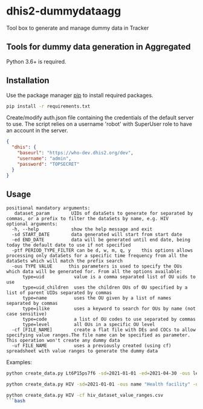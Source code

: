 # dhis2-dummydataagg

Tool box to generate and manage dummy data in Tracker

## Tools for dummy data generation in Aggregated

Python 3.6+ is required.

## Installation

Use the package manager [pip](https://pip.pypa.io/en/stable/) to install required packages.

```bash
pip install -r requirements.txt
```

Create/modify auth.json file containing the credentials of the default server to use. The script relies on a username 'robot' with SuperUser role to have an account in the server.

```json
{
  "dhis": {
    "baseurl": "https://who-dev.dhis2.org/dev",
    "username": "admin",
    "password": "TOPSECRET"
  }
}
```

## Usage

	positional mandatory arguments:
  	   dataset_param        UIDs of dataSets to generate for separated by commas, or a prefix to filter the dataSets by name, e.g. HIV
  	optional arguments:
	  -h, --help            show the help message and exit
	  -sd START_DATE        data generated will start from start date
	  -ed END_DATE          data will be generated until end date, being today the default date to use if not specified
	  -ptf PERIOD_TYPE_FILTER can be d, w, m, q, y    this options allows processing only dataSets for a specific time frequency from all the dataSets which will match the prefix search
	  -ous TYPE VALUE      this parameters is used to specify the OUs which data will be generated for. From all the options available:
	      type=uid           value is a comma separated list of OU uids to use
	      type=uid_children  uses the children OUs of OU specified by a list of parent UIDs separated by commas
	      type=name          uses the OU given by a list of names separated by commas
	      type=ilike         uses a keyword to search for OUs by name (not case sensitive)
	      type=code          a list of OU codes to use separated by commas
	      type=level         all OUs in a specific OU level
	  -cf [FILE_NAME]        create a flat file with DEs and COCs to allow specifying value ranges.The file name can be specified as parameter. This operation won't create any dummy data
	  -uf FILE_NAME          uses a previously created (using cf) spreadsheet with value ranges to generate the dummy data
	  
Examples:
```bash
python create_data.py Lt6P15ps7f6 -sd=2021-01-01 -ed=2021-04-30 -ous level 4

python create_data.py HIV -sd=2021-01-01 -ous name "Health facility" -uf test.csv

python create_data.py HIV -cf hiv_dataset_value_ranges.csv
```bash
